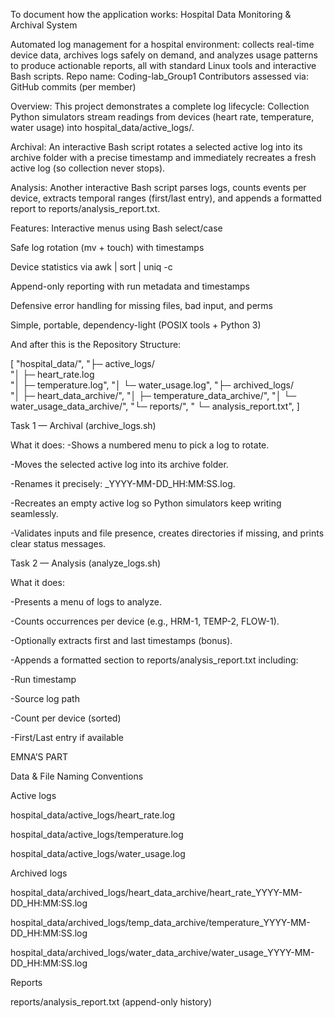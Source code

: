To document how the application works:
Hospital Data Monitoring & Archival System

Automated log management for a hospital environment: collects real-time device data, archives logs safely on demand, and analyzes usage patterns to produce actionable reports, all with standard Linux tools and interactive Bash scripts.
Repo name: Coding-lab_Group1
Contributors assessed via: GitHub commits (per member)

Overview:
This project demonstrates a complete log lifecycle:
Collection Python simulators stream readings from devices (heart rate, temperature, water usage) into hospital_data/active_logs/.


Archival: An interactive Bash script rotates a selected active log into its archive folder with a precise timestamp and immediately recreates a fresh active log (so collection never stops).


Analysis: Another interactive Bash script parses logs, counts events per device, extracts temporal ranges (first/last entry), and appends a formatted report to reports/analysis_report.txt.


Features:
Interactive menus using Bash select/case


Safe log rotation (mv + touch) with timestamps


Device statistics via awk | sort | uniq -c


Append-only reporting with run metadata and timestamps


Defensive error handling for missing files, bad input, and perms


Simple, portable, dependency-light (POSIX tools + Python 3)

And after this is the
Repository Structure:

[
"hospital_data/",
"├─ active_logs/                    
"│  ├─ heart_rate.log              
"│  ├─ temperature.log",
"│  └─ water_usage.log",
"├─ archived_logs/                 
"│  ├─ heart_data_archive/",
"│  ├─ temperature_data_archive/",
"│  └─ water_usage_data_archive/",
"└─ reports/",
"   └─ analysis_report.txt",
]


Task 1 — Archival (archive_logs.sh)

What it does:
-Shows a numbered menu to pick a log to rotate.

-Moves the selected active log into its archive folder.

-Renames it precisely: <type>_YYYY-MM-DD_HH:MM:SS.log.

-Recreates an empty active log so Python simulators keep writing seamlessly.

-Validates inputs and file presence, creates directories if missing, and prints clear status messages.

Task 2 — Analysis (analyze_logs.sh)

What it does:

-Presents a menu of logs to analyze.

-Counts occurrences per device (e.g., HRM-1, TEMP-2, FLOW-1).

-Optionally extracts first and last timestamps (bonus).

-Appends a formatted section to reports/analysis_report.txt including:

-Run timestamp

-Source log path

-Count per device (sorted)

-First/Last entry if available

EMNA’S PART

Data & File Naming Conventions

Active logs


hospital_data/active_logs/heart_rate.log


hospital_data/active_logs/temperature.log


hospital_data/active_logs/water_usage.log


Archived logs


hospital_data/archived_logs/heart_data_archive/heart_rate_YYYY-MM-DD_HH:MM:SS.log


hospital_data/archived_logs/temp_data_archive/temperature_YYYY-MM-DD_HH:MM:SS.log


hospital_data/archived_logs/water_data_archive/water_usage_YYYY-MM-DD_HH:MM:SS.log


Reports


reports/analysis_report.txt (append-only history)

